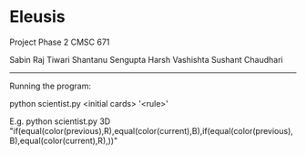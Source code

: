 # Eleusis

Project Phase 2
CMSC 671

Sabin Raj Tiwari
Shantanu Sengupta
Harsh Vashishta
Sushant Chaudhari

-----------------------------------------------
Running the program:

python scientist.py \<initial cards\> '\<rule\>'

E.g.
python scientist.py 3D "if(equal(color(previous),R),equal(color(current),B),if(equal(color(previous),B),equal(color(current),R),))"
